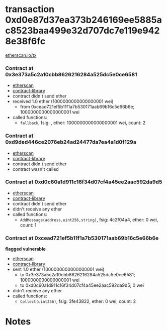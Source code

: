 # transaction 0xd0e87d37ea373b246169ee5885ac8523baa499e32d707dc7e119e9428e38f6fc

[etherscan.io/tx](https://etherscan.io/tx/0xd0e87d37ea373b246169ee5885ac8523baa499e32d707dc7e119e9428e38f6fc)


### Contract at 0x3e373a5c2a10cbb8626216284a525dc5e0ce6581

* [etherscan](https://etherscan.io/address/0x3e373a5c2a10cbb8626216284a525dc5e0ce6581)
* [contract-library](https://contract-library.com/contracts/Ethereum/3e373a5c2a10cbb8626216284a525dc5e0ce6581)
* contract didn't send ether
* received 1.0 ether (1000000000000000001 wei)
    * from 0xcead721ef5b11f1a7b530171aab69b16c5e66b6e; 1000000000000000001 wei
* called functions:
    * `fallback`, fsig: , ether: 1000000000000000001 wei, count: 2


### Contract at 0xd9ded446ce2076eb24ad24477da7ea4a1d0f129a

* [etherscan](https://etherscan.io/address/0xd9ded446ce2076eb24ad24477da7ea4a1d0f129a)
* [contract-library](https://contract-library.com/contracts/Ethereum/d9ded446ce2076eb24ad24477da7ea4a1d0f129a)
* contract didn't send ether
* contract wasn't called


### Contract at 0xd0c60a1d911c16f34d07cf4a45ee2aac592da9d5

* [etherscan](https://etherscan.io/address/0xd0c60a1d911c16f34d07cf4a45ee2aac592da9d5)
* [contract-library](https://contract-library.com/contracts/Ethereum/d0c60a1d911c16f34d07cf4a45ee2aac592da9d5)
* contract didn't send ether
* didn't receive any ether
* called functions:
    * `AddMessage(address,uint256,string)`, fsig: 4c2f04a4, ether: 0 wei, count: 1


### Contract at 0xcead721ef5b11f1a7b530171aab69b16c5e66b6e

**flagged vulnerable**

* [etherscan](https://etherscan.io/address/0xcead721ef5b11f1a7b530171aab69b16c5e66b6e)
* [contract-library](https://contract-library.com/contracts/Ethereum/cead721ef5b11f1a7b530171aab69b16c5e66b6e)
* sent 1.0 ether (1000000000000000001 wei)
    * to 0x3e373a5c2a10cbb8626216284a525dc5e0ce6581; 1000000000000000001 wei
    * to 0xd0c60a1d911c16f34d07cf4a45ee2aac592da9d5; 0 wei
* didn't receive any ether
* called functions:
    * `Collect(uint256)`, fsig: 3fe43822, ether: 0 wei, count: 2

# Notes

